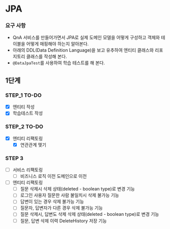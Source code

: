# JPA

### 요구 사항

- QnA 서비스를 만들어가면서 JPA로 실제 도메인 모델을 어떻게 구성하고 객체와 테이블을 어떻게 매핑해야 하는지 알아본다.
- 아래의 DDL(Data Definition Language)을 보고 유추하여 엔티티 클래스와 리포지토리 클래스를 작성해 본다.
- `@DataJpaTest`를 사용하여 학습 테스트를 해 본다.

## 1단계

### STEP_1 TO-DO

- [X] 엔티티 작성
- [X] 학습테스트 작성

### STEP_2 TO-DO

- [X] 엔티티 리팩토링
    - [X] 연관관계 맺기

### STEP 3

- [ ] 서비스 리팩토링
    - [ ] 비즈니스 로직 이전 도메인으로 이전
- [ ] 엔티티 리팩토링
    - [ ] 질문 삭제시 삭제 상태(deleted - boolean type)로 변경 기능
    - [ ] 로그인 사용자 질문한 사람 불일치시 삭제 불가능 기능
    - [ ] 답변이 있는 경우 삭제 불가능 기능
    - [ ] 질문자, 답변자가 다른 경우 삭제 불가능 기능
    - [ ] 질문 삭제시, 답변도 삭제 삭제 상태(deleted - boolean type)로 변경 기능
    - [ ] 질문, 답변 삭제 이력 DeleteHistory 저장 기능
